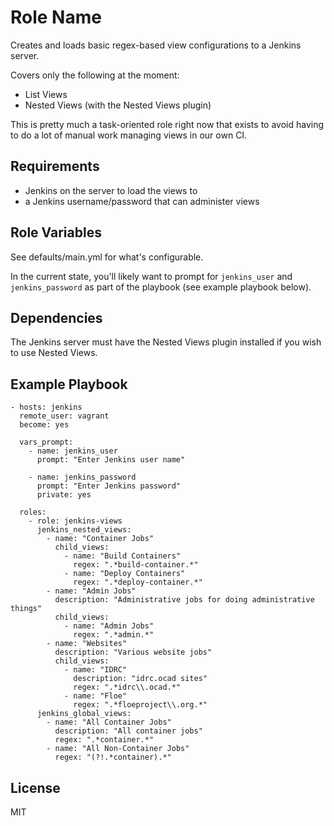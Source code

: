 Role Name
=========

Creates and loads basic regex-based view configurations to a Jenkins server.

Covers only the following at the moment:
- List Views
- Nested Views (with the Nested Views plugin)

This is pretty much a task-oriented role right now that exists to avoid having to do a lot of manual work managing views in our own CI.

Requirements
------------

- Jenkins on the server to load the views to
- a Jenkins username/password that can administer views

Role Variables
--------------

See defaults/main.yml for what's configurable.

In the current state, you'll likely want to prompt for `jenkins_user` and `jenkins_password` as part of the playbook (see example playbook below).

Dependencies
------------

The Jenkins server must have the Nested Views plugin installed if you wish to use Nested Views.

Example Playbook
----------------

```
- hosts: jenkins
  remote_user: vagrant
  become: yes

  vars_prompt:
    - name: jenkins_user
      prompt: "Enter Jenkins user name"

    - name: jenkins_password
      prompt: "Enter Jenkins password"
      private: yes

  roles:
    - role: jenkins-views
      jenkins_nested_views:
        - name: "Container Jobs"
          child_views:
            - name: "Build Containers"
              regex: ".*build-container.*"
            - name: "Deploy Containers"
              regex: ".*deploy-container.*"
        - name: "Admin Jobs"
          description: "Administrative jobs for doing administrative things"
          child_views:
            - name: "Admin Jobs"
              regex: ".*admin.*"
        - name: "Websites"
          description: "Various website jobs"
          child_views:
            - name: "IDRC"
              description: "idrc.ocad sites"
              regex: ".*idrc\\.ocad.*"
            - name: "Floe"
              regex: ".*floeproject\\.org.*"
      jenkins_global_views:
        - name: "All Container Jobs"
          description: "All container jobs"
          regex: ".*container.*"
        - name: "All Non-Container Jobs"
          regex: "(?!.*container).*"
```

License
-------

MIT
